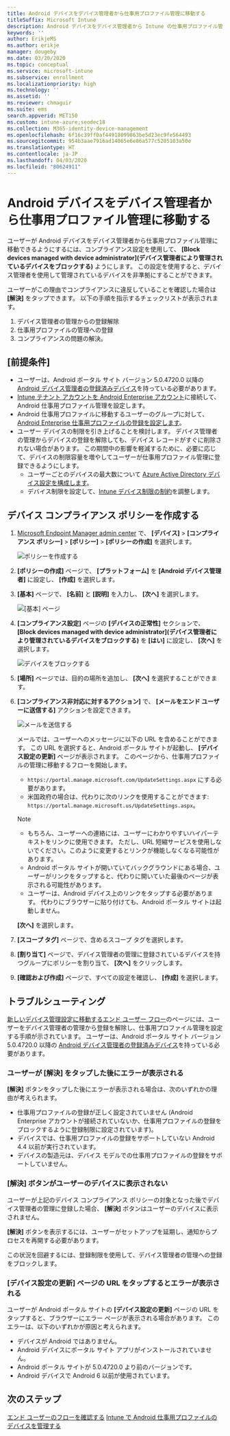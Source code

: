 ```yaml
---
title: Android デバイスをデバイス管理者から仕事用プロファイル管理に移動する
titleSuffix: Microsoft Intune
description: Android デバイスをデバイス管理者から Intune の仕事用プロファイル管理に移動します。
keywords: ''
author: ErikjeMS
ms.author: erikje
manager: dougeby
ms.date: 03/20/2020
ms.topic: conceptual
ms.service: microsoft-intune
ms.subservice: enrollment
ms.localizationpriority: high
ms.technology: ''
ms.assetid: ''
ms.reviewer: chmaguir
ms.suite: ems
search.appverid: MET150
ms.custom: intune-azure;seodec18
ms.collection: M365-identity-device-management
ms.openlocfilehash: 6f16c39ff0af44918099863be5d23ec9fe564493
ms.sourcegitcommit: 954b3aae7916ad14065e6e86a577c5205103a50e
ms.translationtype: HT
ms.contentlocale: ja-JP
ms.lasthandoff: 04/03/2020
ms.locfileid: "80624911"
---
```

# <a name="move-android-devices-from-device-administrator-to-work-profile-management"></a>Android デバイスをデバイス管理者から仕事用プロファイル管理に移動する

ユーザーが Android デバイスをデバイス管理者から仕事用プロファイル管理に移動できるようにするには、コンプライアンス設定を使用して、 **[Block devices managed with device administrator]\(デバイス管理者により管理されているデバイスをブロックする\)** ようにします。 この設定を使用すると、デバイス管理者を使用して管理されているデバイスを非準拠にすることができます。 

ユーザーがこの理由でコンプライアンスに違反していることを確認した場合は **[解決]** をタップできます。 以下の手順を指示するチェックリストが表示されます。
1. デバイス管理者の管理からの登録解除
2. 仕事用プロファイルの管理への登録
3. コンプライアンスの問題の解決。 

## <a name="prerequisites"></a>[前提条件]

- ユーザーは、Android ポータル サイト バージョン 5.0.4720.0 以降の [Android デバイス管理者の登録済みデバイス](android-enroll-device-administrator.md)を持っている必要があります。
- [Intune テナント アカウントを Android Enterprise アカウント](connect-intune-android-enterprise.md)に接続して、Android 仕事用プロファイル管理を設定します。
- Android 仕事用プロファイルに移動するユーザーのグループに対して、[Android Enterprise 仕事用プロファイルの登録を設定します](android-work-profile-enroll.md)。
- ユーザー デバイスの制限を引き上げることを検討します。 デバイス管理者の管理からデバイスの登録を解除しても、デバイス レコードがすぐに削除されない場合があります。 この期間中の影響を軽減するために、必要に応じて、デバイスの制限容量を増やしてユーザーが仕事用プロファイル管理に登録できるようにします。
  - ユーザーごとのデバイスの最大数について [Azure Active Directory デバイス設定を構成します](https://docs.microsoft.com/azure/active-directory/devices/device-management-azure-portal#configure-device-settings)。
  - デバイス制限を設定して、[Intune デバイス制限の制約](enrollment-restrictions-set.md#create-a-device-limit-restriction)を調整します。 

## <a name="create-device-compliance-policy"></a>デバイス コンプライアンス ポリシーを作成する

1. [Microsoft Endpoint Manager admin center](https://go.microsoft.com/fwlink/?linkid=2109431) で、 **[デバイス]**  >  **[コンプライアンス ポリシー]**  >  **[ポリシー]**  >  **[ポリシーの作成]** を選択します。

    ![ポリシーを作成する](./media/android-move-device-admin-work-profile/create-policy.png)

2. **[ポリシーの作成]** ページで、 **[プラットフォーム]** を **[Android デバイス管理者]** に設定し、 **[作成]** を選択します。
3. **[基本]** ページで、 **[名前]** と **[説明]** を入力し、 **[次へ]** を選択します。

    ![[基本] ページ](./media/android-move-device-admin-work-profile/basics.png)
    
4. **[コンプライアンス設定]** ページの **[デバイスの正常性]** セクションで、 **[Block devices managed with device administrator]\(デバイス管理者により管理されているデバイスをブロックする\)** を **[はい]** に設定し、 **[次へ]** を選択します。

    ![デバイスをブロックする](./media/android-move-device-admin-work-profile/block-devices.png)

5. **[場所]** ページでは、目的の場所を追加し、 **[次へ]** を選択することができます。
6. **[コンプライアンス非対応に対するアクション]** で、 **[メールをエンド ユーザーに送信する]** アクションを設定できます。

    ![メールを送信する](./media/android-move-device-admin-work-profile/send-email.png)


    メールでは、ユーザーへのメッセージに以下の URL を含めることができます。 この URL を選択すると、Android ポータル サイトが起動し、 **[デバイス設定の更新]** ページが表示されます。 このページから、仕事用プロファイルの管理に移動するフローを開始します。
    - `https://portal.manage.microsoft.com/UpdateSettings.aspx` にする必要があります。
    - 米国政府の場合は、代わりに次のリンクを使用することができます: `https://portal.manage.microsoft.us/UpdateSettings.aspx`。
  
    > [!NOTE]
    > - もちろん、ユーザーへの連絡には、ユーザーにわかりやすいハイパーテキストをリンクに使用できます。 ただし、URL 短縮サービスを使用しないでください。このように変更するとリンクが機能しなくなる可能性があります。
    > - Android ポータル サイトが開いていてバックグラウンドにある場合、ユーザーがリンクをタップすると、代わりに開いていた最後のページが表示される可能性があります。
    > - ユーザーは、Android デバイス上のリンクをタップする必要があります。 代わりにブラウザーに貼り付けても、Android ポータル サイトは起動しません。 

    **[次へ]** を選択します。

7. **[スコープ タグ]** ページで、含めるスコープ タグを選択します。
8. **[割り当て]** ページで、デバイス管理者の管理に登録されているデバイスを持つグループにポリシーを割り当て、 **[次へ]** をクリックします。
9. **[確認および作成]** ページで、すべての設定を確認し、 **[作成]** を選択します。

## <a name="troubleshooting"></a>トラブルシューティング

[新しいデバイス管理設定に移動するエンド ユーザー フロー](../user-help/move-to-new-device-management-setup.md)のページには、ユーザーをデバイス管理者の管理から登録を解除し、仕事用プロファイル管理を設定する手順が示されています。 ユーザーは、Android ポータル サイト バージョン 5.0.4720.0 以降の [Android デバイス管理者の登録済みデバイス](android-enroll-device-administrator.md)を持っている必要があります。

### <a name="user-sees-an-error-after-tapping-resolve"></a>ユーザーが [解決] をタップした後にエラーが表示される
**[解決]** ボタンをタップした後にエラーが表示される場合は、次のいずれかの理由が考えられます。
- 仕事用プロファイルの登録が正しく設定されていません (Android Enterprise アカウントが接続されていないか、仕事用プロファイルの登録をブロックするように登録制限に設定されています)。
- デバイスでは、仕事用プロファイルの登録をサポートしていない Android 4.4 以前が実行されています。 
- デバイスの製造元は、デバイス モデルでの仕事用プロファイルの登録をサポートしていません。

### <a name="resolve-button-doesnt-appear-on-the-users-device"></a>[解決] ボタンがユーザーのデバイスに表示されない
ユーザーが上記のデバイス コンプライアンス ポリシーの対象となった後でデバイス管理者の管理に登録した場合、 **[解決]** ボタンはユーザーのデバイスに表示されません。

**[解決]** ボタンを表示するには、ユーザーがセットアップを延期し、通知からプロセスを再開する必要があります。

この状況を回避するには、登録制限を使用して、デバイス管理者の管理への登録をブロックします。

### <a name="user-sees-an-error-after-tapping-url-to-update-device-settings-page"></a>[デバイス設定の更新] ページの URL をタップするとエラーが表示される
ユーザーが Android ポータル サイトの **[デバイス設定の更新]** ページの URL をタップすると、ブラウザーにエラー ページが表示される場合があります。 このエラーは、以下のいずれかが原因と考えられます。
- デバイスが Android ではありません。
- Android デバイスにポータル サイト アプリがインストールされていません。
- Android ポータル サイトが 5.0.4720.0 より前のバージョンです。
- Android デバイスで Android 6 以前が使用されています。 

## <a name="next-steps"></a>次のステップ
[エンド ユーザーのフローを確認する](../user-help/move-to-new-device-management-setup.md)
[Intune で Android 仕事用プロファイルのデバイスを管理する](android-enterprise-overview.md)
